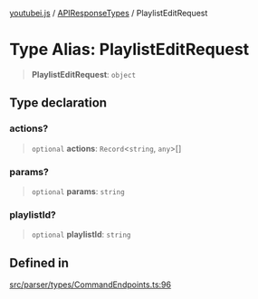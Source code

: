 [youtubei.js](../../../README.md) / [APIResponseTypes](../README.md) / PlaylistEditRequest

# Type Alias: PlaylistEditRequest

> **PlaylistEditRequest**: `object`

## Type declaration

### actions?

> `optional` **actions**: `Record`\<`string`, `any`\>[]

### params?

> `optional` **params**: `string`

### playlistId?

> `optional` **playlistId**: `string`

## Defined in

[src/parser/types/CommandEndpoints.ts:96](https://github.com/LuanRT/YouTube.js/blob/cf09f7bab14fcca99e1f3ae428c7337fea58cfa5/src/parser/types/CommandEndpoints.ts#L96)
